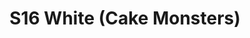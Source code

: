 ---
title: S16 White (Cake Monsters)
permalink: "/teams/s16-white"
members:
- Vincent Culliver - Captain
- Cookie Monster - QB
- Mitchell Belhumer
- Porter Brockway
- Andrew Esquer
- Fernando Herrera
- Andrew-Brian Nguyen
- Matt Pesesky
- Jim Roll
- Jeremy
- Reggie Stewart
- David Toledo
teamid: 6368
name: S16 White
color: Cake Monsters
division: ''
---